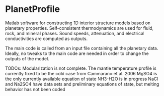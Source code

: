 # PlanetProfile
Matlab software for constructing 1D interior structure models based on planetary properties. Self-consistent thermodynamics are used for fluid, rock, and mineral phases. Sound speeds, attenuation, and electrical conductivities are computed as outputs.

The main code is called from an input file containing all the planetary data.  Ideally, no tweaks to the main code are needed in order to change the outputs of the model.  

TODOs:
Modularization is not complete. 
The mantle temperature profile is currently fixed to be the cold case from Cammarano et al. 2006
MgSO4 is the only currently available equation of state
NH3-H2O is in progress
NaCl and Na2SO4 have data sets and preliminary equations of state, but melting behavior has not been coded 
